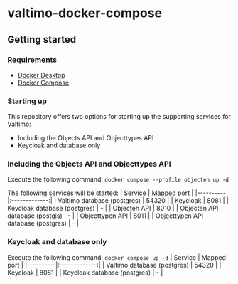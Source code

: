 # valtimo-docker-compose
## Getting started
### Requirements
- [Docker Desktop](https://docs.docker.com/desktop/install/)
- [Docker Compose](https://docs.docker.com/compose/install/)

### Starting up
This repository offers two options for starting up the supporting services for Valtimo:
- Including the Objects API and Objecttypes API
- Keycloak and database only

### Including the Objects API and Objecttypes API
Execute the following command: `docker compose --profile objecten up -d`

The following services will be started:
| Service   |      Mapped port      |
|----------|:-------------:|
| Valtimo database (postgres) |  54320         |
| Keycloak |  8081         |
| Keycloak database (postgres) |    -   |
| Objecten API | 8010 |
| Objecten API database (postgis) | - |
| Objecttypen API | 8011 |
| Objecttypen API database (postgres) | - |

### Keycloak and database only
Execute the following command: `docker compose up -d`
| Service   |      Mapped port      |
|----------|:-------------:|
| Valtimo database (postgres) |  54320         |
| Keycloak |  8081         |
| Keycloak database (postgres) |    -   |

